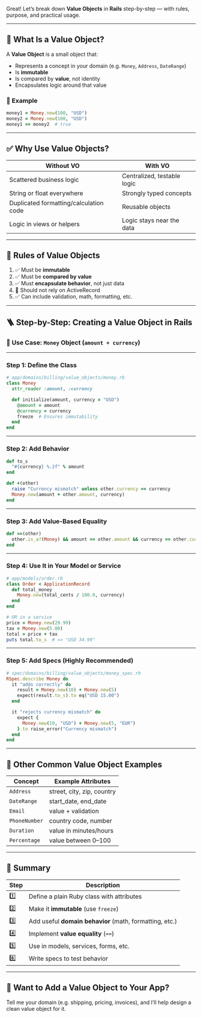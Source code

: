 Great! Let’s break down **Value Objects** in **Rails** step-by-step — with rules, purpose, and practical usage.

---

## 🧠 What Is a Value Object?

A **Value Object** is a small object that:

* Represents a concept in your domain (e.g. `Money`, `Address`, `DateRange`)
* Is **immutable**
* Is compared by **value**, not identity
* Encapsulates logic around that value

### 🔄 Example

```ruby
money1 = Money.new(100, "USD")
money2 = Money.new(100, "USD")
money1 == money2  # true
```

---

## ✅ Why Use Value Objects?

| Without VO                             | With VO                     |
| -------------------------------------- | --------------------------- |
| Scattered business logic               | Centralized, testable logic |
| String or float everywhere             | Strongly typed concepts     |
| Duplicated formatting/calculation code | Reusable objects            |
| Logic in views or helpers              | Logic stays near the data   |

---

## 📏 Rules of Value Objects

1. ✅ Must be **immutable**
2. ✅ Must be **compared by value**
3. ✅ Must **encapsulate behavior**, not just data
4. 🚫 Should not rely on ActiveRecord
5. ✅ Can include validation, math, formatting, etc.

---

## 🪜 Step-by-Step: Creating a Value Object in Rails

### 🎯 Use Case: `Money` Object (`amount + currency`)

---

### **Step 1: Define the Class**

```ruby
# app/domains/billing/value_objects/money.rb
class Money
  attr_reader :amount, :currency

  def initialize(amount, currency = "USD")
    @amount = amount
    @currency = currency
    freeze  # Ensures immutability
  end
end
```

---

### **Step 2: Add Behavior**

```ruby
def to_s
  "#{currency} %.2f" % amount
end

def +(other)
  raise "Currency mismatch" unless other.currency == currency
  Money.new(amount + other.amount, currency)
end
```

---

### **Step 3: Add Value-Based Equality**

```ruby
def ==(other)
  other.is_a?(Money) && amount == other.amount && currency == other.currency
end
```

---

### **Step 4: Use It in Your Model or Service**

```ruby
# app/models/order.rb
class Order < ApplicationRecord
  def total_money
    Money.new(total_cents / 100.0, currency)
  end
end

# OR in a service
price = Money.new(29.99)
tax = Money.new(5.00)
total = price + tax
puts total.to_s  # => "USD 34.99"
```

---

### **Step 5: Add Specs (Highly Recommended)**

```ruby
# spec/domains/billing/value_objects/money_spec.rb
RSpec.describe Money do
  it "adds correctly" do
    result = Money.new(10) + Money.new(5)
    expect(result.to_s).to eq("USD 15.00")
  end

  it "rejects currency mismatch" do
    expect {
      Money.new(10, "USD") + Money.new(5, "EUR")
    }.to raise_error("Currency mismatch")
  end
end
```

---

## 🧰 Other Common Value Object Examples

| Concept       | Example Attributes         |
| ------------- | -------------------------- |
| `Address`     | street, city, zip, country |
| `DateRange`   | start\_date, end\_date     |
| `Email`       | value + validation         |
| `PhoneNumber` | country code, number       |
| `Duration`    | value in minutes/hours     |
| `Percentage`  | value between 0–100        |

---

## 🧘 Summary

| Step | Description                                             |
| ---- | ------------------------------------------------------- |
| 1️⃣  | Define a plain Ruby class with attributes               |
| 2️⃣  | Make it **immutable** (use `freeze`)                    |
| 3️⃣  | Add useful **domain behavior** (math, formatting, etc.) |
| 4️⃣  | Implement **value equality** (`==`)                     |
| 5️⃣  | Use in models, services, forms, etc.                    |
| 6️⃣  | Write specs to test behavior                            |

---

## 🚀 Want to Add a Value Object to Your App?

Tell me your domain (e.g. shipping, pricing, invoices), and I’ll help design a clean value object for it.

